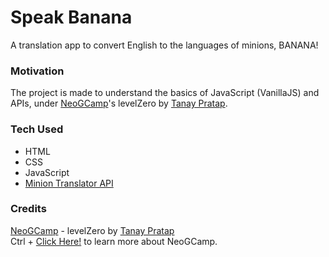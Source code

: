 # Speak Banana
A translation app to convert English to the languages of minions, BANANA!

### Motivation
The project is made to understand the basics of JavaScript (VanillaJS) and APIs, under [NeoGCamp](https://neog.camp/)'s levelZero by [Tanay Pratap](https://tanaypratap.com/).


### Tech Used
* HTML
* CSS
* JavaScript
* [Minion Translator API](https://funtranslations.com/api/minion)

### Credits
[NeoGCamp](https://neog.camp/) - levelZero by [Tanay Pratap](https://tanaypratap.com/) <br>
Ctrl + [Click Here!](https://neog.camp/) to learn more about NeoGCamp.
